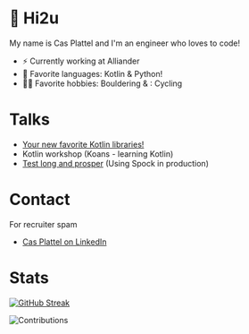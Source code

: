 # 👋 Hi2u

My name is Cas Plattel and I'm an engineer who loves to code!

- ⚡️ Currently working at Alliander
- 💜 Favorite languages: Kotlin & Python!
- 🚴‍♂️ Favorite hobbies: Bouldering & : Cycling

# Talks

- [Your new favorite Kotlin libraries!](https://www.youtube.com/watch?v=Ukhp7E8Y1e4)
- Kotlin workshop (Koans - learning Kotlin)
- [Test long and prosper](https://www.youtube.com/watch?v=TpHOk_HlFyo) (Using Spock in production)

# Contact

For recruiter spam
* [Cas Plattel on LinkedIn](https://nl.linkedin.com/in/cas-plattel)

# Stats

 [![GitHub Streak](http://github-readme-streak-stats.herokuapp.com?user=casplattel&theme=gruvbox&hide_border=true&border_radius=5&mode=weekly&exclude_days=Sun%2CSat)](https://git.io/streak-stats) 

 ![Contributions](http://github-profile-summary-cards.vercel.app/api/cards/profile-details?username=casplattel&theme=gruvbox) 
